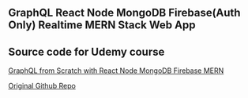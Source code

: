 ## GraphQL React Node MongoDB Firebase(Auth Only) Realtime MERN Stack Web App

## Source code for Udemy course

[GraphQL from Scratch with React Node MongoDB Firebase MERN ](https://www.udemy.com/course/graphql-react-node/?couponCode=GRAPHQL)

[Original Github Repo ](https://github.com/kaloraat/graphql-react-node.git)
